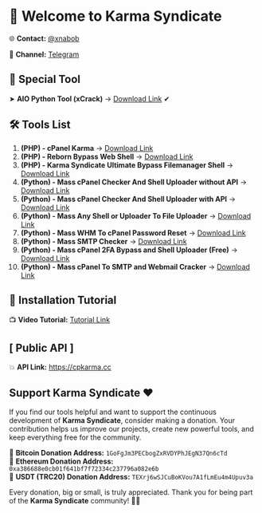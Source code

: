 # 👋 Welcome to Karma Syndicate

🌐 **Contact:** [@xnabob](https://t.me/xnabob)

📢 **Channel:** [Telegram](https://t.me/KarmaSyndicate)

## 🚀 Special Tool
➤ **AIO Python Tool (xCrack)** → [Download Link](https://github.com/cpkarma/xCrack/) ✔

## 🛠 Tools List

01. **(PHP) - cPanel Karma** → [Download Link](https://github.com/cpkarma/cPanel-Karma)
02. **(PHP) - Reborn Bypass Web Shell** → [Download Link](https://github.com/cpkarma/Reborn-PHP-Bypass-Webshell)
03. **(PHP) - Karma Syndicate Ultimate Bypass Filemanager Shell** → [Download Link](https://github.com/cpkarma/Karma-Syndicate-Bypass-Filemanager-Shell)
04. **(Python) - Mass cPanel Checker And Shell Uploader without API** → [Download Link](https://github.com/cpkarma/Mass-cPanel-Checker-Python)
05. **(Python) - Mass cPanel Checker And Shell Uploader with API** → [Download Link](https://github.com/cpkarma/Cpanel-Checker)
06. **(Python) - Mass Any Shell or Uploader To File Uploader** → [Download Link](https://github.com/cpkarma/Mass-Any-Shell-Or-Uploader-To-File-Upload)
07. **(Python) - Mass WHM To cPanel Password Reset** → [Download Link](https://github.com/cpkarma/Mass-WHM-To-cPanel-Account-Reset)
08. **(Python) - Mass SMTP Checker** → [Download Link](https://github.com/cpkarma/Mass-SMTP-Checker)
09. **(Python) - Mass cPanel 2FA Bypass and Shell Uploader (Free)** → [Download Link](https://github.com/cpkarma/cPanel-2FA-Bypass-FreeVersion)
10. **(Python) - Mass cPanel To SMTP and Webmail Cracker** → [Download Link](https://github.com/cpkarma/Mass-cPanel-To-SMTP-and-Webmail-Cracker)


## 🎥 Installation Tutorial 

📺 **Video Tutorial:** [Tutorial Link](https://www.youtube.com/watch?v=UJa3t1w4-AI)

## [ Public API ]

💥 **API Link:** https://cpkarma.cc

## **Support Karma Syndicate** ❤️  

If you find our tools helpful and want to support the continuous development of **Karma Syndicate**, consider making a donation. Your contribution helps us improve our projects, create new powerful tools, and keep everything free for the community.  

🔹 **Bitcoin Donation Address:** `1GoFgJm3PECbogZxRVDYPhJEgN37Qn6cTd`  
🔹 **Ethereum Donation Address:** `0xa386688e0cb01f641bf7f72334c237796a082e6b`  
🔹 **USDT (TRC20) Donation Address:** `TEXrj6wSJCuBoKVou7A1fLmEu4m4Upuv3a`  

Every donation, big or small, is truly appreciated. Thank you for being part of the **Karma Syndicate** community! 🚀💙  

<!---
cpkarma/cpkarma is a ✨ special ✨ repository because its `README.md` (this file) appears on your GitHub profile.
You can click the Preview link to take a look at your changes.
--->
